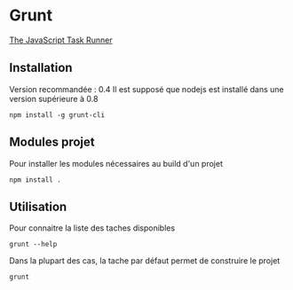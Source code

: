 # Grunt

[The JavaScript Task Runner](http://gruntjs.com/)

## Installation

Version recommandée : 0.4
Il est supposé que nodejs est installé dans une version supérieure à 0.8

``` shell
npm install -g grunt-cli
```

## Modules projet

Pour installer les modules nécessaires au build d'un projet

``` shell
npm install .
```

## Utilisation

Pour connaitre la liste des taches disponibles

``` shell
grunt --help
```

Dans la plupart des cas, la tache par défaut permet de construire le projet

``` shell
grunt
```
